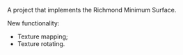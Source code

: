 A project that implements the Richmond Minimum Surface.

New functionality:
- Texture mapping;
- Texture rotating.
